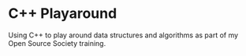 # C++ Playaround  
Using C++ to play around data structures and algorithms as part of my Open Source Society training.
